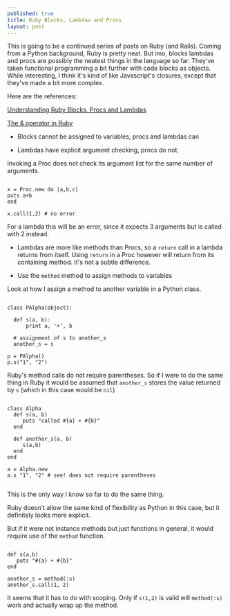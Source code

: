```yaml
---
published: true
title: Ruby Blocks, Lambdas and Procs
layout: post
---
```

This is going to be a continued series of posts on Ruby (and Rails). Coming from a Python background, Ruby is pretty neat. But imo, blocks lambdas and procs are possibly the neatest things in the language so far. They've taken functional programming a bit further with code blocks as objects. While interesting, I think it's kind of like Javascript's closures, except that they've made a bit more complex.

Here are the references: 

[Understanding Ruby Blocks, Procs and Lambdas](http://www.reactive.io/tips/2008/12/21/understanding-ruby-blocks-procs-and-lambdas/)

[The & operator in Ruby](http://ablogaboutcode.com/2012/01/04/the-ampersand-operator-in-ruby/)


* Blocks cannot be assigned to variables, procs and lambdas can

* Lambdas have explicit argument checking, procs do not.

Invoking a Proc does not check its argument list for the same number of arguments. 

```!ruby

x = Proc.new do |a,b,c|
puts a+b
end

x.call(1,2) # no error

```

For a lambda this will be an error, since it expects 3 arguments but is called with 2 instead.

* Lambdas are more like methods than Procs, so a `return` call in a lambda returns from itself. Using `return` in a Proc however will return from its containing method. It's not a subtle difference.

* Use the `method` method to assign methods to variables

Look at how I assign a method to another variable in a Python class.

```!python

class PAlpha(object):
  
  def s(a, b):
      print a, '+', b

  # assignment of s to another_s
  another_s = s

p = PAlpha()
p.s("1", "2")

```


Ruby's method calls do not require parentheses. So if I were to do the same thing in Ruby it would be assumed that `another_s` stores the value returned by `s` (which in this case would be `nil`)

```!ruby

class Alpha
  def s(a, b)
     puts "called #{a} + #{b}"
  end

  def another_s(a, b)
     s(a,b)
  end
end

a = Alpha.new
a.s "1", "2" # see! does not require parentheses


```
This is the only way I know so far to do the same thing.

Ruby doesn't allow the same kind of flexibility as Python in this case, but it definitely looks more explicit.

But if it were not instance methods but just functions in general, it would require use of the `method` function.

```!ruby

def s(a,b)
   puts "#{a} + #{b}"
end

another_s = method(:s)
another_s.call(1, 2)

```

It seems that it has to do with scoping. Only if `s(1,2)` is valid will `method(:s)` work and actually wrap up the method.